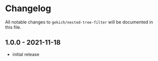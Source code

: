 # Changelog

All notable changes to `gekich/nested-tree-filter` will be documented in this file.

## 1.0.0 - 2021-11-18

- initial release
